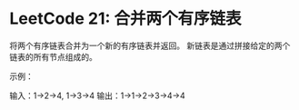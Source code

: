 # LeetCode 21: 合并两个有序链表

将两个有序链表合并为一个新的有序链表并返回。
新链表是通过拼接给定的两个链表的所有节点组成的。 

示例：

输入：1->2->4, 1->3->4
输出：1->1->2->3->4->4
